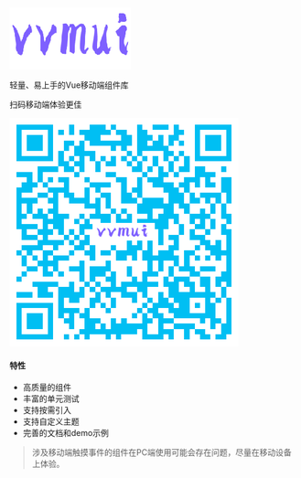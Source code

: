 <!--
 * @Author: Fone丶峰
 * @Date: 2019-10-22 11:32:29
 * @LastEditors: Fone丶峰
 * @LastEditTime: 2020-04-24 14:00:54
 * @Description: msg
 * @Email: qinrifeng@163.com
 * @Github: https://github.com/FoneQinrf
 -->
<div class="introduce">
    <div>
        <img src="static/logo.png" />
        <p>轻量、易上手的Vue移动端组件库</p>
    </div>
    <div class="code">
        <p>扫码移动端体验更佳</p>
        <img src="static/code.png" />
    </div>
</div>

#### 特性
- 高质量的组件
- 丰富的单元测试
- 支持按需引入
- 支持自定义主题
- 完善的文档和demo示例

> 涉及移动端触摸事件的组件在PC端使用可能会存在问题，尽量在移动设备上体验。